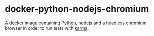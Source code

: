 # docker-python-nodejs-chromium
A [docker](https://www.docker.com) image containing Python, [nodejs](https://nodejs.org)  and a headless chromium browser in order to run tests with [karma](https://karma-runner.github.io/).
